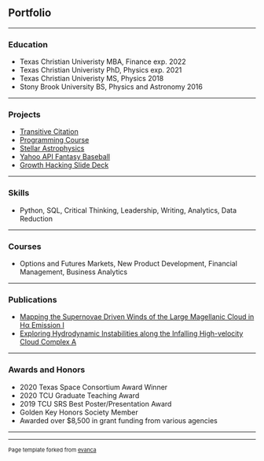 ## Portfolio

---

### Education

- Texas Christian Univeristy MBA, Finance exp. 2022
- Texas Christian Univeristy PhD, Physics exp. 2021
- Texas Christian Univeristy MS, Physics 2018
- Stony Brook University BS, Physics and Astronomy 2016

---

### Projects

- [Transitive Citation](https://github.com/dciampa/transitivecitation)
- [Programming Course](https://github.com/dciampa/PHY50733)
- [Stellar Astrophysics](https://github.com/dciampa/PHY50743)
- [Yahoo API Fantasy Baseball](https://github.com/dciampa)
- [Growth Hacking Slide Deck](/pdf/MiventureGrowthHackingSlideDeck.pdf)

---

### Skills

- Python, SQL, Critical Thinking, Leadership, Writing, Analytics, Data Reduction

---

### Courses

- Options and Futures Markets, New Product Development, Financial Management, Business Analytics

---

### Publications

- [Mapping the Supernovae Driven Winds of the Large Magellanic Cloud in Hα Emission I](https://ui.adsabs.harvard.edu/abs/2021ApJ...908...62C/abstract)
- [Exploring Hydrodynamic Instabilities along the Infalling High-velocity Cloud Complex A](https://ui.adsabs.harvard.edu/abs/2020ApJ...902..154B/abstract)

---
### Awards and Honors

- 2020 Texas Space Consortium Award Winner
- 2020 TCU Graduate Teaching Award
- 2019 TCU SRS Best Poster/Presentation Award
- Golden Key Honors Society Member
- Awarded over $8,500 in grant funding from various agencies

---

---
<p style="font-size:11px">Page template forked from <a href="https://github.com/evanca/quick-portfolio">evanca</a></p>
<!-- Remove above link if you don't want to attibute -->
